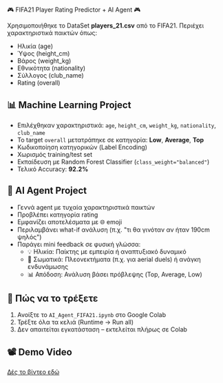 🎮 FIFA21 Player Rating Predictor + AI Agent 🎮

Χρησιμοποιήθηκε το DataSet **players_21.csv** από το FIFA21. Περιέχει χαρακτηριστικά παικτών όπως:

- Ηλικία (age)
- Ύψος (height_cm)
- Βάρος (weight_kg)
- Εθνικότητα (nationality)
- Σύλλογος (club_name)
- Rating (overall)

## 📊 Machine Learning Project

- Επιλέχθηκαν χαρακτηριστικά: `age`, `height_cm`, `weight_kg`, `nationality`, `club_name`
- Το target `overall` μετατράπηκε σε κατηγορία: **Low**, **Average**, **Top**
- Κωδικοποίηση κατηγορικών (Label Encoding)
- Χωρισμός training/test set
- Εκπαίδευση με Random Forest Classifier (`class_weight="balanced"`)
- Τελικό Accuracy: **92.2%**

## 🤖 AI Agent Project

- Γεννά agent με τυχαία χαρακτηριστικά παικτών
- Προβλέπει κατηγορία rating
- Εμφανίζει αποτελέσματα με 🌐 emoji
- Περιλαμβάνει what-if ανάλυση (π.χ. "τι θα γινόταν αν ήταν 190cm ψηλός")
- Παράγει mini feedback σε φυσική γλώσσα:
  - 💡 Ηλικία: Παίκτης με εμπειρία ή αναπτυξιακό δυναμικό
  - 📏 Σωματικά: Πλεονεκτήματα (π.χ. για aerial duels) ή ανάγκη ενδυνάμωσης
  - 📊 Απόδοση: Ανάλυση βάσει πρόβλεψης (Top, Average, Low)

## 🔮 Πώς να το τρέξετε

1. Ανοίξτε το `AI_Agent_FIFA21.ipynb` στο Google Colab
2. Τρέξτε όλα τα κελιά (Runtime → Run all)
3. Δεν απαιτείται εγκατάσταση – εκτελείται πλήρως σε Colab

## 📽  Demo Video

[Δές το βίντεο εδώ](https://youtu.be/oAxMoMxfkj4)
